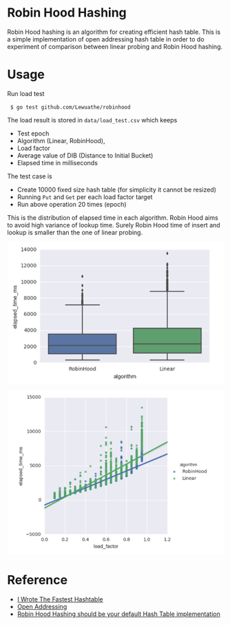 Robin Hood Hashing
====

Robin Hood hashing is an algorithm for creating efficient hash table.
This is a simple implementation of open addressing hash table in order to do experiment 
of comparison between linear probing and Robin Hood hashing.
  
# Usage

Run load test

```
 $ go test github.com/Lewuathe/robinhood
```

The load result is stored in `data/load_test.csv` which keeps 
- Test epoch
- Algorithm (Linear, RobinHood),
- Load factor
- Average value of DIB (Distance to Initial Bucket)
- Elapsed time in milliseconds

The test case is 
- Create 10000 fixed size hash table (for simplicity it cannot be resized)
- Running `Put` and `Get` per each load factor target
- Run above operation 20 times (epoch) 

This is the distribution of elapsed time in each algorithm. Robin Hood aims to avoid high variance 
of lookup time. Surely Robin Hood time of insert and lookup is smaller than the one of linear probing. 

![Elapsed time distribution](./image/elapsed_time_ms_distribution.png)


![Elapsed time distribution](./image/elapsed_time_vs_load_factor.png)

# Reference

- [I Wrote The Fastest Hashtable](https://probablydance.com/2017/02/26/i-wrote-the-fastest-hashtable/)
- [Open Addressing](https://en.wikipedia.org/wiki/Open_addressing)
- [Robin Hood Hashing should be your default Hash Table implementation](https://www.sebastiansylvan.com/post/robin-hood-hashing-should-be-your-default-hash-table-implementation/)
